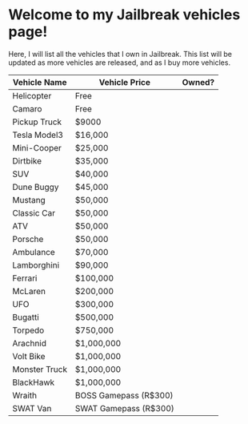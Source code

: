 # Welcome to my Jailbreak vehicles page!
Here, I will list all the vehicles that I own in Jailbreak. This list will be updated as more vehicles are released, and as I buy more vehicles.

|Vehicle Name     |Vehicle Price        |Owned?     |
|-----------------|---------------------|-----------|
|Helicopter       |Free                 |
|Camaro           |Free                 |
|Pickup Truck     |$9000                |
|Tesla Model3     |$16,000              |
|Mini-Cooper      |$25,000              |
|Dirtbike         |$35,000              |
|SUV              |$40,000              |
|Dune Buggy       |$45,000              |
|Mustang          |$50,000              |
|Classic Car      |$50,000              |
|ATV              |$50,000              |
|Porsche          |$50,000              |
|Ambulance        |$70,000              |
|Lamborghini      |$90,000              |
|Ferrari          |$100,000             |
|McLaren          |$200,000             |
|UFO              |$300,000             |
|Bugatti          |$500,000             |
|Torpedo          |$750,000             |
|Arachnid         |$1,000,000           |
|Volt Bike        |$1,000,000           |
|Monster Truck    |$1,000,000           |
|BlackHawk        |$1,000,000           |
|Wraith           |BOSS Gamepass (R$300)|
|SWAT Van         |SWAT Gamepass (R$300)|
